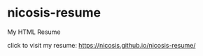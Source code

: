 # nicosis-resume
My HTML Resume



click to visit my resume:
https://nicosis.github.io/nicosis-resume/

